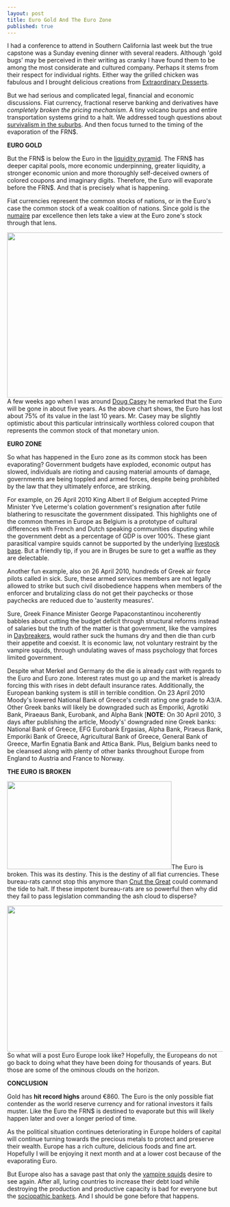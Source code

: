 ```yaml
---
layout: post
title: Euro Gold And The Euro Zone
published: true
---
```

<p>I had a conference to attend in Southern California last week but the true capstone was a Sunday evening dinner with several readers. Although 'gold bugs' may be perceived in their writing as cranky I have found them to be among the most considerate and cultured company. Perhaps it stems from their respect for individual rights. Either way the grilled chicken was fabulous and I brought delicious creations from <a title="extraordinary desserts" href="http://www.extraordinarydesserts.com/" target="_blank">Extraordinary Desserts</a>.<img src="{{ site.baseurl }}/images/270410.jpg" border="0" alt="" width="1" height="1" /><img src="{{ site.baseurl }}/images/2704101.jpg" border="0" alt="" width="1" height="1" /></p>
<p>But we had serious and complicated legal, financial and economic discussions. Fiat currency, fractional reserve banking and derivatives have <em>completely broken the pricing mechanism</em>. A tiny volcano burps and entire transportation systems grind to a halt. We addressed tough questions about <a title="survivalism suburbs" href="http://www.runtogold.com/2009/05/survivalism-in-the-suburbs/" target="_blank">survivalism in the suburbs</a>. And then focus turned to the timing of the evaporation of the FRN$.</p>
<p><strong>EURO GOLD</strong></p>
<p>But the FRN$ is below the Euro in the <a title="liquidity pyramid" href="http://www.creditcontraction.com/images/affiliate/Great-Credit-Contraction-Liquidity-Pyramid-Large.jpg" target="_blank">liquidity pyramid</a>. The FRN$ has deeper capital pools, more economic underpinning, greater liquidity, a stronger economic union and more thoroughly self-deceived owners of colored coupons and imaginary digits. Therefore, the Euro will evaporate before the FRN$. And that is precisely what is happening.</p>
<p>Fiat currencies represent the common stocks of nations, or in the Euro's case the common stock of a weak coalition of nations. Since gold is the <a title="numeraire" href="http://www.runtogold.com/2010/01/numeraire/" target="_blank">numaire</a> par excellence then lets take a view at the Euro zone's stock through that lens.</p>
<p><img class="aligncenter" title="euro zone evaporation" src="{{ site.baseurl }}/images/euro-evaporation.jpg" alt="" width="520" height="385" />A few weeks ago when I was around <a title="doug casey" href="http://www.runtogold.com/internationalspeculatorcasey" target="_blank">Doug Casey</a> he remarked that the Euro will be gone in about five years. As the above chart shows, the Euro has lost about 75% of its value in the last 10 years. Mr. Casey may be slightly optimistic about this particular intrinsically worthless colored coupon that represents the common stock of that monetary union.</p>
<p><strong>EURO ZONE</strong></p>
<p>So what has happened in the Euro zone as its common stock has been evaporating? Government budgets have exploded, economic output has slowed, individuals are rioting and causing material amounts of damage, governments are being toppled and armed forces, despite being prohibited by the law that they ultimately enforce, are striking.</p>
<p>For example, on 26 April 2010 King Albert II of Belgium accepted Prime Minister Yve Leterme's colation government's resignation after futile blathering to resuscitate the government dissipated. This highlights one of the common themes in Europe as Belgium is a prototype of cultural differences with French and Dutch speaking communities disputing while the government debt as a percentage of GDP is over 100%. These giant parasitical vampire squids cannot be supported by the underlying <a title="humans are livestock" href="http://www.youtube.com/watch?v=P772Eb63qIY" target="_blank">livestock base</a>. But a friendly tip, if you are in Bruges be sure to get a waffle as they are delectable.</p>
<p>Another fun example, also on 26 April 2010, hundreds of Greek air force pilots called in sick. Sure, these armed services members are not legally allowed to strike but such civil disobedience happens when members of the enforcer and brutalizing class do not get their paychecks or those paychecks are reduced due to 'austerity measures'.</p>
<p>Sure, Greek Finance Minister George Papaconstantinou incoherently babbles about cutting the budget deficit through structural reforms instead of salaries but the truth of the matter is that government, like the vampires in <a title="daybreakers" href="http://www.runtogold.com/daybreakersdvd" target="_blank">Daybreakers</a>, would rather suck the humans dry and then die than curb their appetite and coexist. It is economic law, not voluntary restraint by the vampire squids, through undulating waves of mass psychology that forces limited government.</p>
<p>Despite what Merkel and Germany do the die is already cast with regards to the Euro and Euro zone. Interest rates must go up and the market is already forcing this with rises in debt default insurance rates. Additionally, the European banking system is still in terrible condition. On 23 April 2010 Moody's lowered National Bank of Greece's credit rating one grade to A3/A. Other Greek banks will likely be downgraded such as Emporiki, Agrotiki Bank, Piraeaus Bank, Eurobank, and Alpha Bank [<strong>NOTE</strong>: On 30 April 2010, 3 days after publishing the article, Moody's' downgraded nine Greek banks: National Bank of Greece, EFG Eurobank Ergasias, Alpha Bank, Piraeus Bank, Emporiki Bank of Greece, Agricultural Bank of Greece, General Bank of Greece, Marfin Egnatia Bank and Attica Bank. Plus, Belgium banks need to be cleansed along with plenty of other banks throughout Europe from England to Austria and France to Norway.</p>
<p><strong>THE EURO IS BROKEN</strong></p>
<p><img class="aligncenter" title="broken euro" src="{{ site.baseurl }}/images/broken-euro.jpg" alt="" width="384" height="205" />The Euro is broken. This was its destiny. This is the destiny of all fiat currencies. These bureau-rats cannot stop this anymore than <a title="cnut the great" href="cnut the great" target="_blank">Cnut the Great</a> could command the tide to halt. If these impotent bureau-rats are so powerful then why did they fail to pass legislation commanding the ash cloud to disperse?</p>
<p><img class="aligncenter" title="iceland volcano ash cloud" src="{{ site.baseurl }}/images/iceland-ash-cloud.jpg" alt="" width="520" height="340" />So what will a post Euro Europe look like? Hopefully, the Europeans do not go back to doing what they have been doing for thousands of years. But those are some of the ominous clouds on the horizon.</p>
<p><strong>CONCLUSION</strong></p>
<p>Gold has <strong>hit record highs</strong> around €860. The Euro is the only possible fiat contender as the world reserve currency and for rational investors it fails muster. Like the Euro the FRN$ is destined to evaporate but this will likely happen later and over a longer period of time.</p>
<p>As the political situation continues deteriorating in Europe holders of capital will continue turning towards the precious metals to protect and preserve their wealth. Europe has a rich culture, delicious foods and fine art. Hopefully I will be enjoying it next month and at a lower cost because of the evaporating Euro.</p>
<p>But Europe also has a savage past that only the <a title="vampire squids" href="http://www.runtogold.com/2009/11/starving-the-vampire-squids/" target="_blank">vampire squids</a> desire to see again. After all, luring countries to increase their debt load while destroying the production and productive capacity is bad for everyone but the <a title="wall street sociopaths" href="http://www.runtogold.com/2008/12/wall-street-is-full-of-sociopaths/" target="_blank">sociopathic bankers</a>. And I should be gone before that happens.</p>
